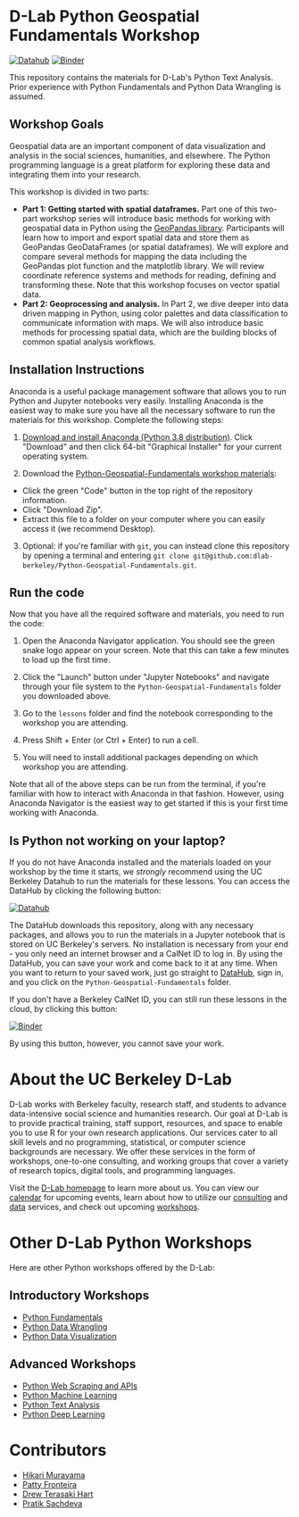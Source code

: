 # D-Lab Python Geospatial Fundamentals Workshop

[![Datahub](https://img.shields.io/badge/launch-datahub-blue)](https://dlab.datahub.berkeley.edu/hub/user-redirect/git-pull?repo=https%3A%2F%2Fgithub.com%2Fdlab-berkeley%2FPython-Geospatial-Fundamentals&urlpath=tree%2FPython-Geospatial-Fundamentals%2F&branch=main)
 [![Binder](http://mybinder.org/badge.svg)](https://mybinder.org/v2/gh/dlab-berkeley/Python-Geospatial-Fundamentals/HEAD)


This repository contains the materials for D-Lab's Python Text Analysis. Prior
experience with Python Fundamentals and Python Data Wrangling is assumed.
## Workshop Goals

Geospatial data are an important component of data visualization and analysis in
the social sciences, humanities, and elsewhere. The Python programming language
is a great platform for exploring these data and integrating them into your
research. 

This workshop is divided in two parts:

* **Part 1: Getting started with spatial dataframes.** Part one of this two-part
  workshop series will introduce basic methods for working with geospatial data
  in Python using the [GeoPandas library](https://geopandas.org). Participants
  will learn how to import and export spatial data and store them as GeoPandas
  GeoDataFrames (or spatial dataframes). We will explore and compare several
  methods for mapping the data including the GeoPandas plot function and the
  matplotlib library. We will review coordinate reference systems and methods
  for reading, defining and transforming these. Note that this workshop focuses
  on vector spatial data.
* **Part 2: Geoprocessing and analysis.** In Part 2, we dive deeper into data
  driven mapping in Python, using color palettes and data classification to
  communicate information with maps. We will also introduce basic methods for
  processing spatial data, which are the building blocks of common spatial
  analysis workflows.

## Installation Instructions

Anaconda is a useful package management software that allows you to run Python
and Jupyter notebooks very easily. Installing Anaconda is the easiest way to
make sure you have all the necessary software to run the materials for this
workshop. Complete the following steps:

1. [Download and install Anaconda (Python 3.8
   distribution)](https://www.anaconda.com/products/individual). Click
   "Download" and then click 64-bit "Graphical Installer" for your current
   operating system.

2. Download the [Python-Geospatial-Fundamentals workshop
   materials](https://github.com/dlab-berkeley/Python-Geospatial-Fundamentals):

* Click the green "Code" button in the top right of the repository information.
* Click "Download Zip".
* Extract this file to a folder on your computer where you can easily access it
  (we recommend Desktop).

3. Optional: if you're familiar with `git`, you can instead clone this
   repository by opening a terminal and entering `git clone
   git@github.com:dlab-berkeley/Python-Geospatial-Fundamentals.git`.

## Run the code

Now that you have all the required software and materials, you need to run the
code:

1. Open the Anaconda Navigator application. You should see the green snake logo
   appear on your screen. Note that this can take a few minutes to load up the
   first time. 

2. Click the "Launch" button under "Jupyter Notebooks" and navigate through your
   file system to the `Python-Geospatial-Fundamentals` folder you downloaded
   above.

3. Go to the `lessons` folder and find the notebook corresponding to the
   workshop you are attending.

4. Press Shift + Enter (or Ctrl + Enter) to run a cell.

5. You will need to install additional packages depending on which workshop you
   are attending.

Note that all of the above steps can be run from the terminal, if you're
familiar with how to interact with Anaconda in that fashion. However, using
Anaconda Navigator is the easiest way to get started if this is your first time
working with Anaconda.

## Is Python not working on your laptop? 

If you do not have Anaconda installed and the materials loaded on your workshop
by the time it starts, we *strongly* recommend using the UC Berkeley Datahub to
run the materials for these lessons. You can access the DataHub by clicking the
following button:

[![Datahub](https://img.shields.io/badge/launch-datahub-blue)](https://dlab.datahub.berkeley.edu/hub/user-redirect/git-pull?repo=https%3A%2F%2Fgithub.com%2Fdlab-berkeley%2FPython-Geospatial-Fundamentals&urlpath=tree%2FPython-Geospatial-Fundamentals%2F&branch=main)

The DataHub downloads this repository, along with any necessary packages, and
allows you to run the materials in a Jupyter notebook that is stored on UC
Berkeley's servers. No installation is necessary from your end - you only need
an internet browser and a CalNet ID to log in. By using the DataHub, you can
save your work and come back to it at any time. When you want to return to your
saved work, just go straight to [DataHub](https://datahub.berkeley.edu), sign
in, and you click on the `Python-Geospatial-Fundamentals` folder.

If you don't have a Berkeley CalNet ID, you can still run these lessons in the
cloud, by clicking this button:

[![Binder](http://mybinder.org/badge.svg)](https://mybinder.org/v2/gh/dlab-berkeley/Python-Geospatial-Fundamentals/HEAD)

By using this button, however, you cannot save your work.

# About the UC Berkeley D-Lab

D-Lab works with Berkeley faculty, research staff, and students to advance data-intensive social science and humanities research. Our goal at D-Lab is to provide practical training, staff support, resources, and space to enable you to use R for your own research applications. Our services cater to all skill levels and no programming, statistical, or computer science backgrounds are necessary. We offer these services in the form of workshops, one-to-one consulting, and working groups that cover a variety of research topics, digital tools, and programming languages.  

Visit the [D-Lab homepage](https://dlab.berkeley.edu/) to learn more about us. You can view our [calendar](https://dlab.berkeley.edu/events/calendar) for upcoming events, learn about how to utilize our [consulting](https://dlab.berkeley.edu/consulting) and [data](https://dlab.berkeley.edu/data) services, and check out upcoming [workshops](https://dlab.berkeley.edu/events/workshops).

# Other D-Lab Python Workshops

Here are other Python workshops offered by the D-Lab:

## Introductory Workshops

* [Python Fundamentals](https://github.com/dlab-berkeley/Python-Fundamentals)
* [Python Data Wrangling](https://github.com/dlab-berkeley/Python-Data-Wrangling)
* [Python Data Visualization](https://github.com/dlab-berkeley/Python-Data-Visualization)

## Advanced Workshops

* [Python Web Scraping and APIs](https://github.com/dlab-berkeley/Python-Web-Scraping)
* [Python Machine Learning](https://github.com/dlab-berkeley/Python-Machine-Learning)
* [Python Text Analysis](https://github.com/dlab-berkeley/Python-Text-Analysis)
* [Python Deep Learning](https://github.com/dlab-berkeley/Python-Deep-Learning)

# Contributors

* [Hikari Murayama](https://github.com/hikari-murayama)
* [Patty Fronteira](https://github.com/pattyf)
* [Drew Terasaki Hart](https://github.com/erthward)
* [Pratik Sachdeva](https://github.com/pssachdeva)

